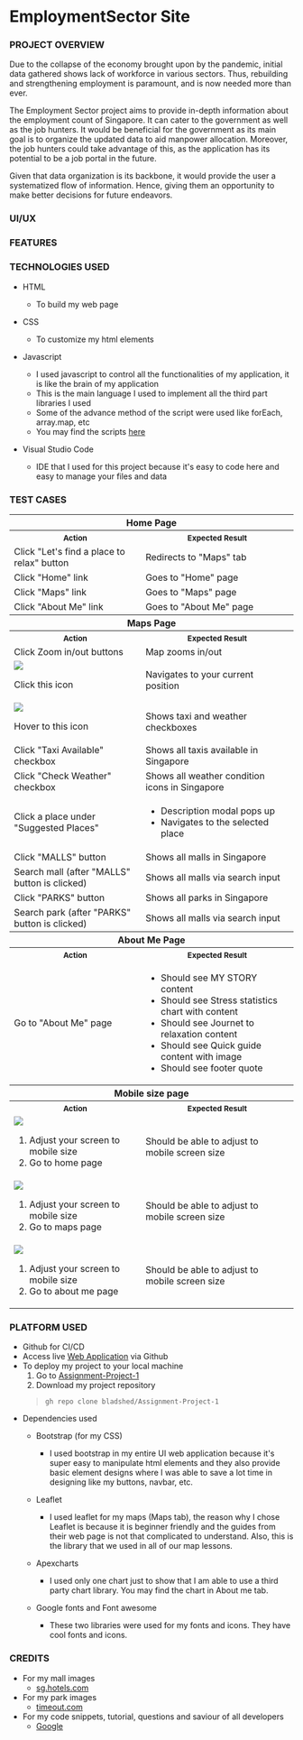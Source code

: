 # EmploymentSector Site

### PROJECT OVERVIEW

Due to the collapse of the economy brought upon by the pandemic, initial data gathered shows lack of workforce in various sectors. Thus, rebuilding and strengthening employment is paramount, and is now needed more than ever. 

The Employment Sector project aims to provide in-depth information about the employment count of Singapore. It can cater to the government as well as the job hunters. It would be beneficial for the government as its main goal is to organize the updated data to aid manpower allocation. Moreover, the job hunters could take advantage of this, as the application has its potential to be a job portal in the future. 

Given that data organization is its backbone, it would provide the user a systematized flow of information. Hence, giving them an opportunity to make better decisions for future endeavors.


### UI/UX





### FEATURES



### TECHNOLOGIES USED

* HTML
   * To build my web page

* CSS
   * To customize my html elements

* Javascript
   * I used javascript to control all the functionalities of my application, it is like the brain of my application
   * This is the main language I used to implement all the third part libraries I used
   * Some of the advance method of the script were used like forEach, array.map, etc
   * You may find the scripts [here](scripts)

* Visual Studio Code
   * IDE that I used for this project because it's easy to code here and easy to manage your files and data

### TEST CASES
<table>
   <tr>
      <th colspan=2>Home Page
   <tr>
   <tr>
      <th>
         <img width="441" height="1">
         <small>Action</small>
      </td>
      <th>
         <img width="441" height="1">
         <small>Expected Result</small>
      </td>
   <tr>
   <tr>
      <td>Click "Let's find a place to relax" button</td>
      <td>Redirects to "Maps" tab</td>
   <tr>
   <tr>
      <td>Click "Home" link</td>
      <td>Goes to "Home" page</td>
   <tr>
   <tr>
      <td>Click "Maps" link</td>
      <td>Goes to "Maps" page</td>
   <tr>
   <tr>
      <td>Click "About Me" link</td>
      <td>Goes to "About Me" page</td>
   <tr>
   <tr>
      <th colspan=2>Maps Page
   <tr>
   <tr>
      <th>
         <img width="441" height="1">
         <small>Action</small>
      </td>
      <th>
         <img width="441" height="1">
         <small>Expected Result</small>
      </td>
   <tr>
   <tr>
      <td>Click Zoom in/out buttons</td>
      <td>Map zooms in/out</td>
   <tr>
   <tr>
      <td>
         <img src="images/your-position.png">
         <p>Click this icon</p>
      </td>
      <td>Navigates to your current position</td>
   <tr>
   <tr>
      <td>
         <img src="images/overlays.png">
         <p>Hover to this icon</p>
      </td>
      <td>Shows taxi and weather checkboxes</td>
   <tr>
   <tr>
      <td>Click "Taxi Available" checkbox</td>
      <td>Shows all taxis available in Singapore</td>
   <tr>
   <tr>
      <td>Click "Check Weather" checkbox</td>
      <td>Shows all weather condition icons in Singapore</td>
   <tr>
   <tr>
      <td>Click a place under "Suggested Places"</td>
      <td>
         <ul>
            <li>Description modal pops up</li>
            <li>Navigates to the selected place</li>
         </ul>
      </td>
   <tr>
   <tr>
      <td>Click "MALLS" button</td>
      <td>Shows all malls in Singapore</td>
   <tr>
   <tr>
      <td>Search mall (after "MALLS" button is clicked)</td>
      <td>Shows all malls via search input</td>
   <tr>
   <tr>
      <td>Click "PARKS" button</td>
      <td>Shows all parks in Singapore</td>
   <tr>
   <tr>
      <td>Search park (after "PARKS" button is clicked)</td>
      <td>Shows all malls via search input</td>
   <tr>
   <tr>
      <th colspan=2>About Me Page
   <tr>
   <tr>
      <th>
         <img width="441" height="1">
         <small>Action</small>
      </td>
      <th>
         <img width="441" height="1">
         <small>Expected Result</small>
      </td>
   <tr>
   <tr>
      <td>Go to "About Me" page</td>
      <td>
         <ul>
            <li>Should see MY STORY content</li>
            <li>Should see Stress statistics chart with content</li>
            <li>Should see Journet to relaxation content</li>
            <li>Should see Quick guide content with image</li>
            <li>Should see footer quote</li>
         </ul>
      </td>
   <tr>
   <tr>
      <th colspan=2>Mobile size page
   <tr>
   <tr>
      <th>
         <img width="441" height="1">
         <small>Action</small>
      </td>
      <th>
         <img width="441" height="1">
         <small>Expected Result</small>
      </td>
   <tr>
   <tr>
      <td>
         <img src="images/home-page-mbl.png">
         <ol>
            <li>Adjust your screen to mobile size</li>
            <li>Go to home page</li>
         </ol>
      </td>
      <td>Should be able to adjust to mobile screen size</td>
   <tr>
   <tr>
      <td>
         <img src="images/maps-page-mbl.png">
         <ol>
            <li>Adjust your screen to mobile size</li>
            <li>Go to maps page</li>
         </ol>
      </td>
      <td>Should be able to adjust to mobile screen size</td>
   <tr>
   <tr>
      <td>
         <img src="images/about-me-page-mbl.png">
         <ol>
            <li>Adjust your screen to mobile size</li>
            <li>Go to about me page</li>
         </ol>
      </td>
      <td>Should be able to adjust to mobile screen size</td>
   <tr>
</table>

### PLATFORM USED

* Github for CI/CD
* Access live [Web Application](https://bladshed.github.io/Assignment-Project-1/) via Github
* To deploy my project to your local machine
   1. Go to [Assignment-Project-1](https://github.com/bladshed/Assignment-Project-1)
   2. Download my project repository
     > `gh repo clone bladshed/Assignment-Project-1`
* Dependencies used
   * Bootstrap (for my CSS)
      * I used bootstrap in my entire UI web application because it's super easy to manipulate html elements and they also provide basic element designs where I was able to save a lot time in designing like my buttons, navbar, etc.

   * Leaflet
      * I used leaflet for my maps (Maps tab), the reason why I chose Leaflet is because it is beginner friendly and the guides from their web page is not that complicated to understand. Also, this is the library that we used in all of our map lessons.

   * Apexcharts
      * I used only one chart just to show that I am able to use a third party chart library. You may find the chart in About me tab.

   * Google fonts and Font awesome
      * These two libraries were used for my fonts and icons. They have cool fonts and icons.

### CREDITS
* For my mall images 
   * [sg.hotels.com](https://sg.hotels.com/go/singapore/best-singapore-shopping-malls)
* For my park images 
   * [timeout.com](https://www.timeout.com/singapore/things-to-do/the-prettiest-parks-in-singapore)
* For my code snippets, tutorial, questions and saviour of all developers
   * [Google](https://www.google.com/)